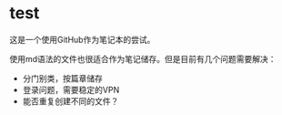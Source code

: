 # test
这是一个使用GitHub作为笔记本的尝试。

使用md语法的文件也很适合作为笔记储存。但是目前有几个问题需要解决：
- 分门别类，按篇章储存
- 登录问题，需要稳定的VPN
- 能否重复创建不同的文件？
